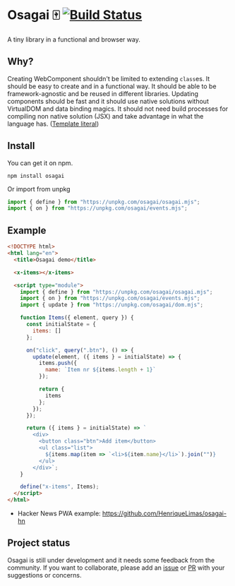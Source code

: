 # Osagai 🀄️ [![Build Status](https://travis-ci.com/HenriqueLimas/osagai.svg?branch=master)](https://travis-ci.com/HenriqueLimas/osagai)

A tiny library in a functional and browser way.

## Why?

Creating WebComponent shouldn't be limited to extending `class`es. It should be easy to create and in a functional way.
It should be able to be framework-agnostic and be reused in different libraries. Updating components should be fast and it should
use native solutions without VirtualDOM and data binding magics. It should not need build processes for compiling non
native solution (JSX) and take advantage in what the language has. ([Template literal](https://developer.mozilla.org/en-US/docs/Web/JavaScript/Reference/Template_literals))

## Install

You can get it on npm.

```
npm install osagai
```

Or import from unpkg

```js
import { define } from "https://unpkg.com/osagai/osagai.mjs";
import { on } from "https://unpkg.com/osagai/events.mjs";
```

## Example

```html
<!DOCTYPE html>
<html lang="en">
  <title>Osagai demo</title>

  <x-items></x-items>

  <script type="module">
    import { define } from "https://unpkg.com/osagai/osagai.mjs";
    import { on } from "https://unpkg.com/osagai/events.mjs";
    import { update } from "https://unpkg.com/osagai/dom.mjs";

    function Items({ element, query }) {
      const initialState = {
        items: []
      };

      on("click", query(".btn"), () => {
        update(element, ({ items } = initialState) => {
          items.push({
            name: `Item nr ${items.length + 1}`
          });

          return {
            items
          };
        });
      });

      return ({ items } = initialState) => `
        <div>
          <button class="btn">Add item</button>
          <ul class="list">
            ${items.map(item => `<li>${item.name}</li>`).join("")}
          </ul>
        </div>`;
    }

    define("x-items", Items);
  </script>
</html>
```

- Hacker News PWA example: https://github.com/HenriqueLimas/osagai-hn

## Project status

Osagai is still under development and it needs some feedback from the community. If you want to collaborate, please
add an [issue](https://github.com/HenriqueLimas/osagai/issues) or [PR](https://github.com/HenriqueLimas/osagai/pulls) with
your suggestions or concerns.
